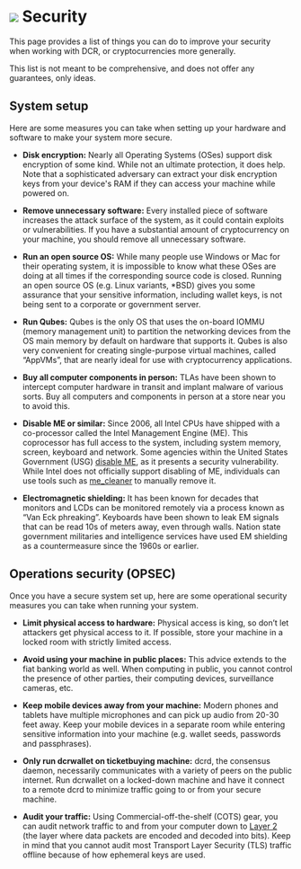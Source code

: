 # <img class="dcr-icon" src="/img/dcr-icons/Harddrive.svg" /> Security

This page provides a list of things you can do to improve your security when working with DCR, or cryptocurrencies more generally.

This list is not meant to be comprehensive, and does not offer any guarantees, only ideas. 


## System setup

Here are some measures you can take when setting up your hardware and software to make your system more secure. 

- **Disk encryption:** Nearly all Operating Systems (OSes) support disk encryption of some kind. While not an ultimate protection, it does help. Note that a sophisticated adversary can extract your disk encryption keys from your device's RAM if they can access your machine while powered on. 

- **Remove unnecessary software:** Every installed piece of software increases the attack surface of the system, as it could contain exploits or vulnerabilities. If you have a substantial amount of cryptocurrency on your machine, you should remove all unnecessary software. 

- **Run an open source OS:** While many people use Windows or Mac for their operating system, it is impossible to know what these OSes are doing at all times if the corresponding source code is closed. Running an open source OS (e.g. Linux variants, *BSD) gives you some assurance that your sensitive information, including wallet keys, is not being sent to a corporate or government server.

- **Run Qubes:** Qubes is the only OS that uses the on-board IOMMU (memory management unit) to partition the networking devices from the OS main memory by default on hardware that supports it. Qubes is also very convenient for creating single-purpose virtual machines, called “AppVMs”, that are nearly ideal for use with cryptocurrency applications.

- **Buy all computer components in person:** TLAs have been shown to intercept computer hardware in transit and implant malware of various sorts. Buy all computers and components in person at a store near you to avoid this.

- **Disable ME or similar:** Since 2006, all Intel CPUs have shipped with a co-processor called the Intel Management Engine (ME). This coprocessor has full access to the system, including system memory, screen, keyboard and network. Some agencies within the United States Government (USG) [disable ME](https://www.csoonline.com/article/3220476/researchers-say-now-you-too-can-disable-intel-me-backdoor-thanks-to-the-nsa.html), as it presents a security vulnerability. While Intel does not officially support disabling of ME, individuals can use tools such as [me_cleaner](https://github.com/corna/me_cleaner) to manually remove it. 

- **Electromagnetic shielding:** It has been known for decades that monitors and LCDs can be monitored remotely via a process known as “Van Eck phreaking”. Keyboards have been shown to leak EM signals that can be read 10s of meters away, even through walls. Nation state government militaries and intelligence services have used EM shielding as a countermeasure since the 1960s or earlier.

## Operations security (OPSEC)

Once you have a secure system set up, here are some operational security measures you can take when running your system.

- **Limit physical access to hardware:** Physical access is king, so don’t let attackers get physical access to it. If possible, store your machine in a locked room with strictly limited access.

- **Avoid using your machine in public places:** This advice extends to the fiat banking world as well. When computing in public, you cannot control the presence of other parties, their computing devices, surveillance cameras, etc.

- **Keep mobile devices away from your machine:** Modern phones and tablets have multiple microphones and can pick up audio from 20-30 feet away. Keep your mobile devices in a separate room while entering sensitive information into your machine (e.g. wallet seeds, passwords and passphrases).

- **Only run dcrwallet on ticketbuying machine:** dcrd, the consensus daemon, necessarily communicates with a variety of peers on the public internet. Run dcrwallet on a locked-down machine and have it connect to a remote dcrd to minimize traffic going to or from your secure machine.

- **Audit your traffic:** Using Commercial-off-the-shelf (COTS) gear, you can audit network traffic to and from your computer down to [Layer 2](https://www.juniper.net/documentation/en_US/junos/topics/concept/l2-qfx-series-overview.html) (the layer where data packets are encoded and decoded into bits). Keep in mind that you cannot audit most Transport Layer Security (TLS) traffic offline because of how ephemeral keys are used.


